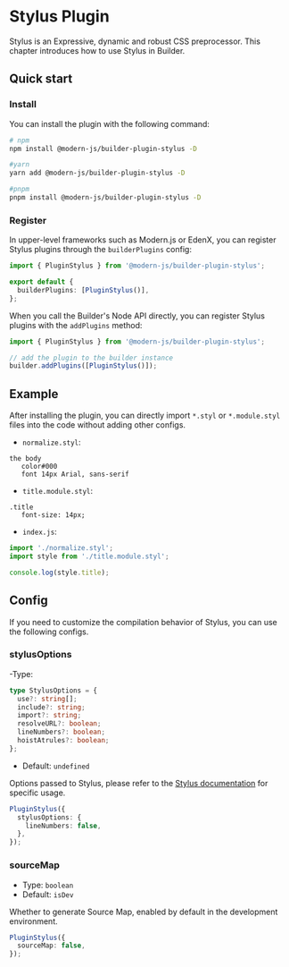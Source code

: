 # Stylus Plugin

Stylus is an Expressive, dynamic and robust CSS preprocessor. This chapter introduces how to use Stylus in Builder.

## Quick start

### Install

You can install the plugin with the following command:

```bash
# npm
npm install @modern-js/builder-plugin-stylus -D

#yarn
yarn add @modern-js/builder-plugin-stylus -D

#pnpm
pnpm install @modern-js/builder-plugin-stylus -D
```

### Register

In upper-level frameworks such as Modern.js or EdenX, you can register Stylus plugins through the `builderPlugins` config:

```ts
import { PluginStylus } from '@modern-js/builder-plugin-stylus';

export default {
  builderPlugins: [PluginStylus()],
};
```

When you call the Builder's Node API directly, you can register Stylus plugins with the `addPlugins` method:

```js
import { PluginStylus } from '@modern-js/builder-plugin-stylus';

// add the plugin to the builder instance
builder.addPlugins([PluginStylus()]);
```

## Example

After installing the plugin, you can directly import `*.styl` or `*.module.styl` files into the code without adding other configs.

- `normalize.styl`:

```style
the body
   color#000
   font 14px Arial, sans-serif
```

- `title.module.styl`:

```style
.title
   font-size: 14px;
```

- `index.js`:

```js
import './normalize.styl';
import style from './title.module.styl';

console.log(style.title);
```

## Config

If you need to customize the compilation behavior of Stylus, you can use the following configs.

### stylusOptions

-Type:

```ts
type StylusOptions = {
  use?: string[];
  include?: string;
  import?: string;
  resolveURL?: boolean;
  lineNumbers?: boolean;
  hoistAtrules?: boolean;
};
```

- Default: `undefined`

Options passed to Stylus, please refer to the [Stylus documentation](https://stylus-lang.com/docs/js.html) for specific usage.

```ts
PluginStylus({
  stylusOptions: {
    lineNumbers: false,
  },
});
```

### sourceMap

- Type: `boolean`
- Default: `isDev`

Whether to generate Source Map, enabled by default in the development environment.

```ts
PluginStylus({
  sourceMap: false,
});
```
